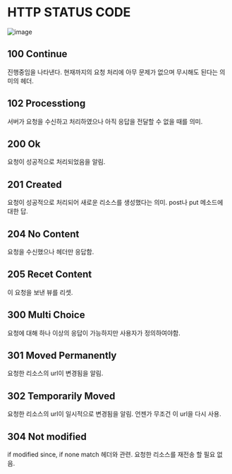 # HTTP STATUS CODE


![image](https://user-images.githubusercontent.com/59428479/127666153-67cfebee-abc5-4c50-88be-5f4aeb8ad622.png)



## 100 Continue

진행중임을 나타낸다. 현재까지의 요청 처리에 아무 문제가 없으며 무시해도 된다는 의미의 헤더.

## 102 Processtiong

서버가 요청을 수신하고 처리하였으나 아직 응답을 전달할 수 없을 때를 의미.



## 200 Ok

요청이 성공적으로 처리되었음을 알림.

## 201 Created 

요청이 성공적으로 처리되어 새로운 리소스를 생성했다는 의미. post나 put 메소드에 대한 답.

## 204 No Content

요청을 수신했으나 헤더만 응답함.

## 205 Recet Content

이 요청을 보낸 뷰를 리셋.

## 300 Multi Choice

요청에 대해 하나 이상의 응답이 가능하지만 사용자가 정의하여야함.

## 301 Moved Permanently

요청한 리소스의 url이 변경됨을 알림.

## 302 Temporarily Moved

요청한 리소스의 url이 일시적으로 변경됨을 알림. 언젠가 무조건 이 url을 다시 사용.

## 304 Not modified

if modified since, if none match 헤더와 관련. 요청한 리소스를 재전송 할 필요 없음.






